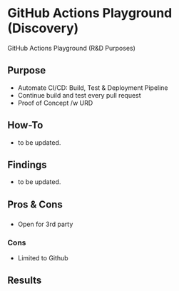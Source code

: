 # GitHub Actions Playground (Discovery)
 GitHub Actions Playground (R&D Purposes)

## Purpose

* Automate CI/CD: Build, Test & Deployment Pipeline
* Continue build and test every pull request
* Proof of Concept /w URD

## How-To

- to be updated.

## Findings

- to be updated.

## Pros & Cons

###

* Open for 3rd party

### Cons

* Limited to Github

## Results